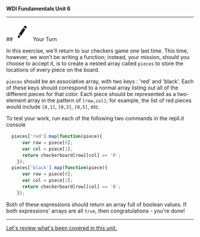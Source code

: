 **WDI Fundamentals Unit 6**

---

##![Your Turn](../assets/exercise.png) Your Turn

In this exercise, we'll return to our checkers game one last time. This time, however, we won't be writing a function; instead, your mission, should you choose to accept it, is to create a nested array called `pieces` to store the locations of every piece on the board.

`pieces` should be an associative array, with two keys : 'red' and 'black'. Each of these keys should correspond to a normal array listing out all of the different pieces for that color. Each piece should be represented as a two-element array in the pattern of `[row,col]`; for example, the list of red pieces would include `[0,1]`, `[0,3]`, `[0,5]`, etc.

To test your work, run each of the following two commands in the repli.it console
```javascript
  pieces['red'].map(function(piece){
      var row = piece[0];
      var col = piece[1];
      return checkerboard[row][col] == 'R';
    });
  pieces['black'].map(function(piece){
      var row = piece[0];
      var col = piece[1];
      return checkerboard[row][col] == 'B';
    });
```
Both of these expressions should return an array full of boolean values. If both expressions' arrays are all `true`, then congratulations - you're done!

---
[Let's review what's been covered in this unit.](11_cheatsheet.md)
